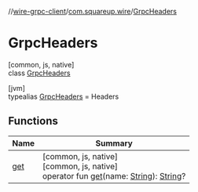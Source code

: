 //[wire-grpc-client](../../../index.md)/[com.squareup.wire](../index.md)/[GrpcHeaders](index.md)

# GrpcHeaders

[common, js, native]\
class [GrpcHeaders](index.md)

[jvm]\
typealias [GrpcHeaders](index.md) = Headers

## Functions

| Name | Summary |
|---|---|
| [get](get.md) | [common, js, native]<br>[common, js, native]<br>operator fun [get](get.md)(name: [String](https://kotlinlang.org/api/latest/jvm/stdlib/kotlin/-string/index.html)): [String](https://kotlinlang.org/api/latest/jvm/stdlib/kotlin/-string/index.html)? |
